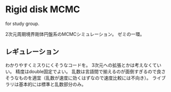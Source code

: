 # Rigid disk MCMC

for study group.

2次元周期境界剛体円盤系のMCMCシミュレーション。
ゼミの一環。

## レギュレーション

わかりやすくミスりにくそうなコードを。
3次元への拡張とかは考えなくていい。
精度はdouble固定でよい。
乱数は言語間で揃えるのが面倒すぎるので良さそうなものを適宜（乱数が速度に効くはずなので速度比較には不向き）。
ライブラリは基本的には標準と乱数部分のみ。
